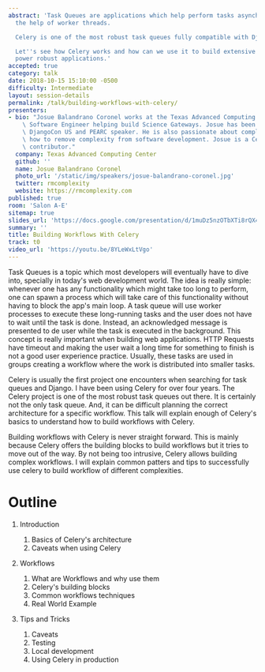 ```yaml
---
abstract: 'Task Queues are applications which help perform tasks asynchronously with
  the help of worker threads.

  Celery is one of the most robust task queues fully compatible with Django.

  Let''s see how Celery works and how can we use it to build extensive workflows to
  power robust applications.'
accepted: true
category: talk
date: 2018-10-15 15:10:00 -0500
difficulty: Intermediate
layout: session-details
permalink: /talk/building-workflows-with-celery/
presenters:
- bio: "Josue Balandrano Coronel works at the Texas Advanced Computing Center as a\
    \ Software Engineer helping build Science Gateways. Josue has been a\
    \ DjangoCon US and PEARC speaker. He is also passionate about complexity and\
    \ how to remove complexity from software development. Josue is a Celery core\
    \ contributor."
  company: Texas Advanced Computing Center
  github: ''
  name: Josue Balandrano Coronel
  photo_url: '/static/img/speakers/josue-balandrano-coronel.jpg'
  twitter: rmcomplexity
  website: https://rmcomplexity.com
published: true
room: 'Salon A-E'
sitemap: true
slides_url: 'https://docs.google.com/presentation/d/1muDz5nzOTbXTi8rQX4n7B-8bQOMPUry5nJK0xfY8jWM/edit'
summary: ''
title: Building Workflows With Celery
track: t0
video_url: 'https://youtu.be/8YLeWxLtVgo'
---
```


Task Queues is a topic which most developers will eventually have to dive into, specially in today's web development world.
The idea is really simple: whenever one has any functionality which might take too long to perform,
one can spawn a process which will take care of this functionality without having to block the app's main loop.
A task queue will use worker processes to execute these long-running tasks and the user does not have to wait
until the task is done. Instead, an acknowledged message is presented to de user while the task is executed in the background.
This concept is really important when building web applications.
HTTP Requests have timeout and making the user wait a long time for something to finish is not a good user experience practice.
Usually, these tasks are used in groups creating a workflow where the work is distributed into smaller tasks.

Celery is usually the first project one encounters when searching for task queues and Django.
I have been using Celery for over four years. The Celery project is one of the most robust
task queues out there. It is certainly not the only task queue.
And, it can be difficult planning the correct architecture for a specific workflow.
This talk will explain enough of Celery's basics to understand how to build workflows with Celery.

Building workflows with Celery is never straight forward. This is mainly because Celery offers the
building blocks to build workflows but it tries to move out of the way.
By not being too intrusive, Celery allows building complex workflows.
I will explain common patters and tips to successfully use celery to build workflow of different complexities.

Outline
========


1. Introduction

   1. Basics of Celery's architecture
   2. Caveats when using Celery
2. Workflows

   1. What are Workflows and why use them
   2. Celery's building blocks
   3. Common workflows techniques
   4. Real World Example

3. Tips and Tricks

   1. Caveats
   2. Testing
   3. Local development
   4. Using Celery in production
